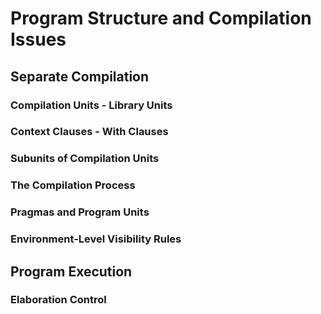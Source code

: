 # Program Structure and Compilation Issues
## Separate Compilation
### Compilation Units - Library Units
### Context Clauses - With Clauses
### Subunits of Compilation Units
### The Compilation Process
### Pragmas and Program Units
### Environment-Level Visibility Rules
## Program Execution
### Elaboration Control
